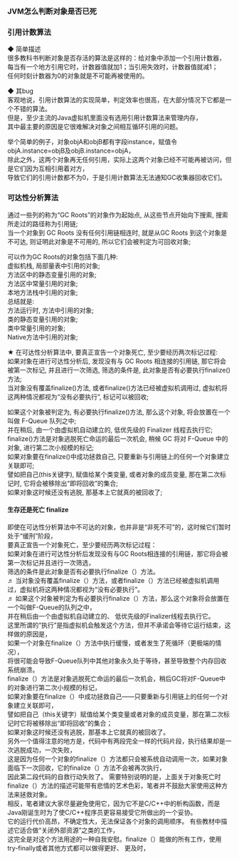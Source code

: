 ### JVM怎么判断对象是否已死  

### 引用计数算法  
◆ 简单描述  
很多教科书判断对象是否存活的算法是这样的：给对象中添加一个引用计数器，  
每当有一个地方引用它时，计数器值就加1；当引用失效时，计数器值就减1；  
任何时刻计数器为0的对象就是不可能再被使用的。  

◆ 其bug  
客观地说，引用计数算法的实现简单，判定效率也很高，在大部分情况下它都是一个不错的算法。  
但是，至少主流的Java虚拟机里面没有选用引用计数算法来管理内存，  
其中最主要的原因是它很难解决对象之间相互循环引用的问题。  

举个简单的例子，对象objA和objB都有字段instance，赋值令objA.instance=objB及objB.instance=objA，  
除此之外，这两个对象再无任何引用，实际上这两个对象已经不可能再被访问，但是它们因为互相引用着对方，  
导致它们的引用计数都不为0，于是引用计数算法无法通知GC收集器回收它们。  

### 可达性分析算法  
通过一些列的称为“GC Roots”的对象作为起始点, 从这些节点开始向下搜索, 搜索所走过的路径称为引用链;  
当一个对象到 GC Roots 没有任何引用链相连时, 就是从GC Roots 到这个对象是不可达, 则证明此对象是不可用的, 所以它们会被判定为可回收对象;  

可以作为GC Roots的对象包括下面几种:  
虚拟机栈, 局部量表中引用的对象;  
方法区中的静态变量引用的对象;  
方法区中常量引用的对象;  
本地方法栈中引用的对象;  
总结就是:  
方法运行时, 方法中引用的对象;  
类的静态变量引用的对象;  
类中常量引用的对象;  
Native方法中引用的对象;  


★ 在可达性分析算法中, 要真正宣告一个对象死亡, 至少要经历两次标记过程:   
如果对象在进行可达性分析后, 发现没有与 GC Roots 相连接的引用链, 那它将会被第一次标记, 并且进行一次筛选, 筛选的条件是, 此对象是否有必要执行finalize()方法;  
当对象没有覆盖finalize()方法, 或者finalize()方法已经被虚拟机调用过, 虚拟机将这两种情况都视为“没有必要执行”, 标记可以被回收;  

如果这个对象被判定为, 有必要执行finalize()方法, 那么这个对象, 将会放置在一个叫做 F-Queue 队列之中;  
并在稍后, 由一个由虚拟机自动建立的, 低优先级的 Finalizer 线程去执行它;  
finalize()方法是对象逃脱死亡命运的最后一次机会, 稍候 GC 将对 F-Queue 中的对象, 进行第二次小规模的标记;  
如果对象要在finalize()中成功拯救自己, 只要重新与引用链上的任何一个对象建立关联即可;  
譬如把自己(this关键字), 赋值给某个类变量, 或者对象的成员变量, 那在第二次标记时, 它将会被移除出“即将回收”的集合;  
如果对象这时候还没有逃脱, 那基本上它就真的被回收了;  

#### 生存还是死亡 finalize  
即使在可达性分析算法中不可达的对象，也并非是“非死不可”的，这时候它们暂时处于“缓刑”阶段，  
要真正宣告一个对象死亡，至少要经历两次标记过程：  
如果对象在进行可达性分析后发现没有与GC Roots相连接的引用链，那它将会被第一次标记并且进行一次筛选，  
筛选的条件是此对象是否有必要执行finalize（）方法。   
♬ 当对象没有覆盖finalize（）方法，或者finalize（）方法已经被虚拟机调用过，虚拟机将这两种情况都视为“没有必要执行”。  
♬ 如果这个对象被判定为有必要执行finalize（）方法，那么这个对象将会放置在一个叫做F-Queue的队列之中，  
并在稍后由一个由虚拟机自动建立的、 低优先级的Finalizer线程去执行它。   
这里所谓的“执行”是指虚拟机会触发这个方法，但并不承诺会等待它运行结束，这样做的原因是，  
如果一个对象在finalize（）方法中执行缓慢，或者发生了死循环（更极端的情况），  
将很可能会导致F-Queue队列中其他对象永久处于等待，甚至导致整个内存回收系统崩溃。   
finalize（）方法是对象逃脱死亡命运的最后一次机会，稍后GC将对F-Queue中的对象进行第二次小规模的标记，  
如果对象要在finalize（）中成功拯救自己——只要重新与引用链上的任何一个对象建立关联即可，  
譬如把自己（this关键字）赋值给某个类变量或者对象的成员变量，那在第二次标记时它将被移除出“即将回收”的集合；  
如果对象这时候还没有逃脱，那基本上它就真的被回收了。   
另外一个值得注意的地方是，代码中有两段完全一样的代码片段，执行结果却是一次逃脱成功，一次失败，  
这是因为任何一个对象的finalize（）方法都只会被系统自动调用一次，如果对象面临下一次回收，它的finalize（）方法不会被再次执行，  
因此第二段代码的自救行动失败了。
需要特别说明的是，上面关于对象死亡时finalize（）方法的描述可能带有悲情的艺术色彩，笔者并不鼓励大家使用这种方法来拯救对象。   
相反，笔者建议大家尽量避免使用它，因为它不是C/C++中的析构函数，而是Java刚诞生时为了使C/C++程序员更容易接受它所做出的一个妥协。   
它的运行代价高昂，不确定性大，无法保证各个对象的调用顺序。 有些教材中描述它适合做“关闭外部资源”之类的工作，  
这完全是对这个方法用途的一种自我安慰。finalize（）能做的所有工作，使用try-finally或者其他方式都可以做得更好、 更及时，    
